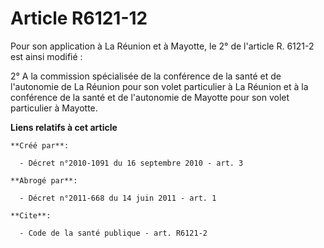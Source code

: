 # Article R6121-12

Pour son application à La Réunion et à Mayotte, le 2° de l'article R. 6121-2 est ainsi modifié : 

2° A la commission spécialisée de la conférence de la santé et de l'autonomie de La Réunion pour son volet particulier à La
Réunion et à la conférence de la santé et de l'autonomie de Mayotte pour son volet particulier à Mayotte.

**Liens relatifs à cet article**

	**Créé par**:

	  - Décret n°2010-1091 du 16 septembre 2010 - art. 3

	**Abrogé par**:

	  - Décret n°2011-668 du 14 juin 2011 - art. 1

	**Cite**:

	  - Code de la santé publique - art. R6121-2
